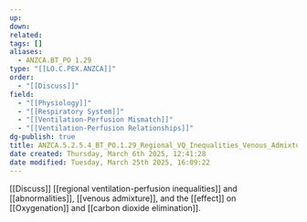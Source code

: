```yaml
---
up: 
down: 
related: 
tags: []
aliases:
  - ANZCA.BT_PO 1.29
type: "[[LO.C.PEX.ANZCA]]"
order:
  - "[[Discuss]]"
field:
  - "[[Physiology]]"
  - "[[Respiratory System]]"
  - "[[Ventilation-Perfusion Mismatch]]"
  - "[[Ventilation-Perfusion Relationships]]"
dg-publish: true
title: ANZCA.5.2.5.4_BT_PO.1.29_Regional_VQ_Inequalities_Venous_Admixture
date created: Thursday, March 6th 2025, 12:41:28
date modified: Tuesday, March 25th 2025, 16:09:22
---
```


[[Discuss]] [[regional ventilation-perfusion inequalities]] and [[abnormalities]], [[venous admixture]], and the [[effect]] on [[Oxygenation]] and [[carbon dioxide elimination]].
